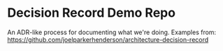 # Decision Record Demo Repo
An ADR-like process for documenting what we're doing.
Examples from:
https://github.com/joelparkerhenderson/architecture-decision-record
